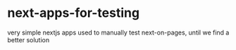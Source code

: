 # next-apps-for-testing
very simple nextjs apps used to manually test next-on-pages, until we find a better solution
